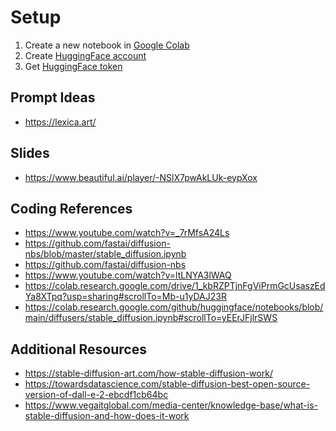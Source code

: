 # Setup
1) Create a new notebook in [Google Colab](https://colab.research.google.com/)
2) Create [HuggingFace account](https://huggingface.co/)
3) Get [HuggingFace token](https://huggingface.co/settings/tokens)


## Prompt Ideas
- https://lexica.art/

## Slides
- https://www.beautiful.ai/player/-NSlX7pwAkLUk-eypXox

## Coding References
- https://www.youtube.com/watch?v=_7rMfsA24Ls
- https://github.com/fastai/diffusion-nbs/blob/master/stable_diffusion.ipynb
- https://github.com/fastai/diffusion-nbs
- https://www.youtube.com/watch?v=ltLNYA3lWAQ
- https://colab.research.google.com/drive/1_kbRZPTjnFgViPrmGcUsaszEdYa8XTpq?usp=sharing#scrollTo=Mb-u1yDAJ23R
- https://colab.research.google.com/github/huggingface/notebooks/blob/main/diffusers/stable_diffusion.ipynb#scrollTo=yEErJFjlrSWS

## Additional Resources
- https://stable-diffusion-art.com/how-stable-diffusion-work/
- https://towardsdatascience.com/stable-diffusion-best-open-source-version-of-dall-e-2-ebcdf1cb64bc
- https://www.vegaitglobal.com/media-center/knowledge-base/what-is-stable-diffusion-and-how-does-it-work
